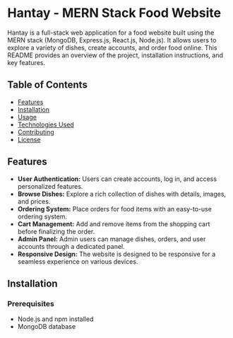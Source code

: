 # Hantay - MERN Stack Food Website

Hantay is a full-stack web application for a food website built using the MERN stack (MongoDB, Express.js, React.js, Node.js). It allows users to explore a variety of dishes, create accounts, and order food online. This README provides an overview of the project, installation instructions, and key features.

## Table of Contents

- [Features](#features)
- [Installation](#installation)
- [Usage](#usage)
- [Technologies Used](#technologies-used)
- [Contributing](#contributing)
- [License](#license)

## Features

- **User Authentication:** Users can create accounts, log in, and access personalized features.
- **Browse Dishes:** Explore a rich collection of dishes with details, images, and prices.
- **Ordering System:** Place orders for food items with an easy-to-use ordering system.
- **Cart Management:** Add and remove items from the shopping cart before finalizing the order.
- **Admin Panel:** Admin users can manage dishes, orders, and user accounts through a dedicated panel.
- **Responsive Design:** The website is designed to be responsive for a seamless experience on various devices.

## Installation

### Prerequisites

- Node.js and npm installed
- MongoDB database


